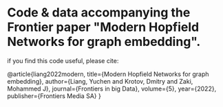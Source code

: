 # Code & data accompanying the Frontier paper "Modern Hopfield Networks for graph embedding".

if you find this code useful, please cite:

@article{liang2022modern,
  title={Modern Hopfield Networks for graph embedding},
  author={Liang, Yuchen and Krotov, Dmitry and Zaki, Mohammed J},
  journal={Frontiers in big Data},
  volume={5},
  year={2022},
  publisher={Frontiers Media SA}
}
